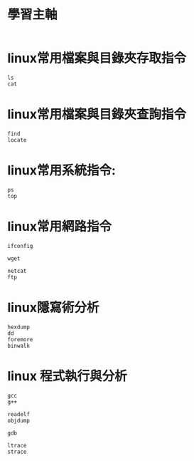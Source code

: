 # 學習主軸
```

```
# linux常用檔案與目錄夾存取指令
```
ls
cat
```
# linux常用檔案與目錄夾查詢指令
```
find
locate
```

# linux常用系統指令:
```
ps
top

```
# linux常用網路指令
```
ifconfig

wget

netcat
ftp
```

# linux隱寫術分析
```
hexdump
dd
foremore
binwalk
```

# linux 程式執行與分析
```
gcc
g++

readelf
objdump

gdb

ltrace
strace
```


